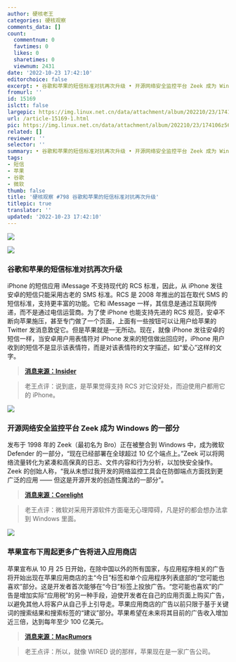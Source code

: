 ```yaml
---
author: 硬核老王
categories: 硬核观察
comments_data: []
count:
  commentnum: 0
  favtimes: 0
  likes: 0
  sharetimes: 0
  viewnum: 2431
date: '2022-10-23 17:42:10'
editorchoice: false
excerpt: • 谷歌和苹果的短信标准对抗再次升级 • 开源网络安全监控平台 Zeek 成为 Windows 的一部分 • 苹果宣布下周起更多广告将进入应用商店
fromurl: ''
id: 15169
islctt: false
largepic: https://img.linux.net.cn/data/attachment/album/202210/23/174106z567el7ocpa7e6l2.jpg
url: /article-15169-1.html
pic: https://img.linux.net.cn/data/attachment/album/202210/23/174106z567el7ocpa7e6l2.jpg.thumb.jpg
related: []
reviewer: ''
selector: ''
summary: • 谷歌和苹果的短信标准对抗再次升级 • 开源网络安全监控平台 Zeek 成为 Windows 的一部分 • 苹果宣布下周起更多广告将进入应用商店
tags:
- 短信
- 苹果
- 谷歌
- 微软
thumb: false
title: '硬核观察 #798 谷歌和苹果的短信标准对抗再次升级'
titlepic: true
translator: ''
updated: '2022-10-23 17:42:10'
---
```


![](/data/attachment/album/202210/23/174106z567el7ocpa7e6l2.jpg)


![](/data/attachment/album/202210/23/174114vchlyyyhtxyhh1zg.jpg)


### 谷歌和苹果的短信标准对抗再次升级


iPhone 的短信应用 iMessage 不支持现代的 RCS 标准，因此，从 iPhone 发往安卓的短信只能采用古老的 SMS 标准。RCS 是 2008 年推出的旨在取代 SMS 的短信标准，支持更丰富的功能。它和 iMessage 一样，其信息是通过互联网传递，而不是通过电信运营商。为了使 iPhone 也能支持先进的 RCS 规范，安卓不断向苹果施压，甚至专门做了一个页面，上面有一些按钮可以让用户给苹果的 Twitter 发消息敦促它。但是苹果就是一无所动。现在，就像 iPhone 发往安卓的短信一样，当安卓用户用表情符对 iPhone 发来的短信做出回应时，iPhone 用户收到的短信不是显示该表情符，而是对该表情符的文字描述，如“爱心”这样的文字。



> 
> **[消息来源：Insider](https://www.businessinsider.com/google-messages-android-update-iphone-reacted-texts-imessage-2022-10)**
> 
> 
> 



> 
> 老王点评：说到底，是苹果觉得支持 RCS 对它没好处，而迫使用户都用它的 iPhone。
> 
> 
> 


![](/data/attachment/album/202210/23/174127f5ooa4o888u6m65m.jpg)


### 开源网络安全监控平台 Zeek 成为 Windows 的一部分


发布于 1998 年的 Zeek（最初名为 Bro）正在被整合到 Windows 中，成为微软 Defender 的一部分，“现在已经部署在全球超过 10 亿个端点上。”Zeek 可以将网络流量转化为紧凑和高保真的日志、文件内容和行为分析，以加快安全操作。Zeek 的创始人称，“我从未想过我开发的网络监控工具会在防御端点方面找到更广泛的应用 —— 但这是开源开发的创造性魔法的一部分”。



> 
> **[消息来源：Corelight](https://corelight.com/company/zeek-now-component-of-microsoft-windows)**
> 
> 
> 



> 
> 老王点评：微软对采用开源软件方面毫无心理障碍，凡是好的都会想办法拿到 Windows 里面。
> 
> 
> 


![](/data/attachment/album/202210/23/174148wii3p71oc9d18dfm.jpg)


### 苹果宣布下周起更多广告将进入应用商店


苹果宣布从 10 月 25 日开始，在除中国以外的所有国家，与应用程序相关的广告将开始出现在苹果应用商店的主“今日”标签和单个应用程序列表底部的“您可能也喜欢”部分。这是开发者首次能够在“今日”标签上投放广告。“您可能也喜欢”的广告是增加实际“应用税”的另一种手段，迫使开发者在自己的应用页面上购买广告，以避免其他人将客户从自己手上引导走。苹果应用商店的广告以前只限于基于关键词的搜索结果和搜索标签的“建议”部分。苹果希望在未来将其目前的广告收入增加近三倍，达到每年至少 100 亿美元。



> 
> **[消息来源：MacRumors](https://www.macrumors.com/2022/10/22/apple-announces-more-app-store-ads/)**
> 
> 
> 



> 
> 老王点评：所以，就像 WIRED 说的那样，苹果现在是一家广告公司。
> 
> 
>